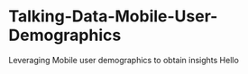 # Talking-Data-Mobile-User-Demographics
Leveraging Mobile user demographics to obtain insights
Hello
